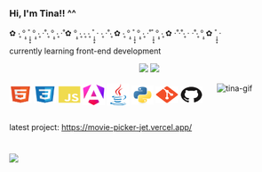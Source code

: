 ### Hi, I'm Tina!! ^^
 ✿ ‧̥   °̩̥   ˚̩̩̥͙   °̩̥   ‧̥   ·̊  ‧̥  °̩̥   ‧̥   ·̊   ✿   °̩̥   ‧̥   ‧̥  ‧̥   ˚̩̩̥͙   ·  ‧̥   ·̊   ‧̥   ✿   ‧̥ °̩̥   ˚̩̩̥͙   °̩̥   ‧̥  ·̊   ˚̩̩̥͙  °̩̥   ‧̥   ✿   ·̊   ·̊   ‧̥   · ·̊   ‧̥ °̩̥   ✿   ˚̩̩̥͙   ·

currently learning front-end development

<div align="center", style="display: inline_block>
  <a href="https://github.com/Tina-101">
  <img height="180em" src="https://github-readme-stats.vercel.app/api?username=Tina-101&show_icons=true&theme=material-palenight&include_all_commits=true&count+private=true"/>
<!--   <img height="180em" src="https://github-readme-stats.vercel.app/api?username=Tina-101&show_icons=true&theme=material-palenight&include_all_commits=true&count_private=true"/> -->
  <img height="180em" src="https://github-readme-stats.vercel.app/api/top-langs/?username=tina-101&count_private=true&include_all_commits=true&layout=compact&theme=material-palenight"/>
  
</div>

<div style="display: inline_block"><br>
  <img align="center" alt="Tina-HTML" height="30" width="40" src="https://raw.githubusercontent.com/devicons/devicon/master/icons/html5/html5-original.svg">
  <img align="center" alt="Tina-CSS" height="30" width="40" src="https://raw.githubusercontent.com/devicons/devicon/master/icons/css3/css3-original.svg">
  <img align="center" alt="Tina-Js" height="30" width="40" src="https://raw.githubusercontent.com/devicons/devicon/master/icons/javascript/javascript-plain.svg">
  <img align="center" alt="Tina-angular" height="37" width="40" src="https://raw.githubusercontent.com/devicons/devicon/master/icons/angular/angular-original.svg">
  <img align="center" alt="Tina-Java" height="40" width="40" src="https://raw.githubusercontent.com/devicons/devicon/master/icons/java/java-original.svg">
  <img align="center" alt="Tina-python" height="35" width="40" src="https://raw.githubusercontent.com/devicons/devicon/master/icons/python/python-original.svg">
  <img align="center" alt="Tina-git" height="30" width="40" src="https://raw.githubusercontent.com/devicons/devicon/master/icons/git/git-original.svg">
  <img align="center" alt="Tina-github" height="30" width="40" src="https://raw.githubusercontent.com/devicons/devicon/master/icons/github/github-original.svg">
  <img align="right" alt="tina-gif" height="130" width="130" src="https://github.com/Tina-101/Tina-101/assets/95090870/f474cabb-1f2f-49d2-aa2b-03087e4f4331">

</div>

##

latest project: https://movie-picker-jet.vercel.app/
#


<div> 
 
  <a href = "mailto:cristinaleandro101@gmail.com" target="_blank"><img src="https://img.shields.io/badge/-Gmail-%23333?style=for-the-badge&logo=gmail&logoColor=white" target="_blank"></a>
  
 <!-- ![Snake animation](https://github.com/Tina-101/Tina-101/blob/output/github-contribution-grid-snake.svg) -->
</div>
